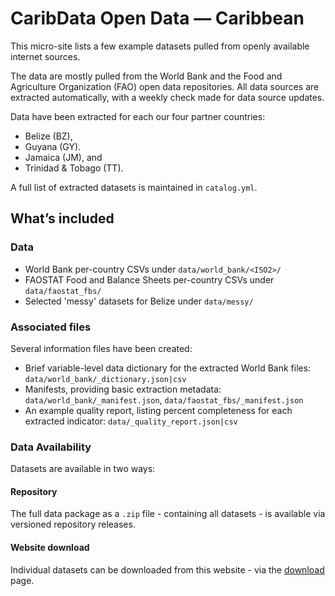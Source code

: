 # CaribData Open Data — Caribbean

This micro-site lists a few example datasets pulled from openly available internet sources. 

The data are mostly pulled from the World Bank and the Food and Agriculture Organization (FAO) open data repositories. 
All data sources are extracted automatically, with a weekly check made for data source updates. 

Data have been extracted for each our four partner countries: 

- Belize (BZ),
- Guyana (GY).
- Jamaica (JM), and 
- Trinidad & Tobago (TT).

A full list of extracted datasets is maintained in `catalog.yml`.

## What’s included

### Data
- World Bank per-country CSVs under `data/world_bank/<ISO2>/`
- FAOSTAT Food and Balance Sheets per-country CSVs under `data/faostat_fbs/`
- Selected 'messy' datasets for Belize under `data/messy/`

### Associated files
Several information files have been created:
- Brief variable-level data dictionary for the extracted World Bank files: `data/world_bank/_dictionary.json|csv`
- Manifests, providing basic extraction metadata: `data/world_bank/_manifest.json`, `data/faostat_fbs/_manifest.json`
- An example quality report, listing percent completeness for each extracted indicator: `data/_quality_report.json|csv`

### Data Availability
Datasets are available in two ways:

#### Repository 
The full data package as a `.zip` file - containing all datasets - is available via versioned repository releases.

#### Website download
Individual datasets can be downloaded from this website - via the [download](downloads.md) page.
